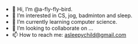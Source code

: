 - 👋 Hi, I’m @a-fly-fly-bird.
- 👀 I’m interested in CS, jog, badminton and sleep.
- 🌱 I’m currently learning computer science.
- 💞️ I’m looking to collaborate on ...
- 📫 How to reach me: asleepychild@gmail.com

<!---
a-fly-fly-bird/a-fly-fly-bird is a ✨ special ✨ repository because its `README.md` (this file) appears on your GitHub profile.
You can click the Preview link to take a look at your changes.
--->

